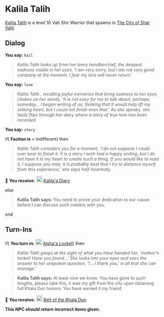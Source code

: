 # Kalila Talih



[Kalila Talih](/npc/155082) is a level 10 Vah Shir Warrior that spawns in [The City of Shar Vahl](/zone/155).



## Dialog

**You say:** `hail`



>*Kalila Talih looks up from her teary handkerchief, the deepest sadness visible in her eyes, 'I am very sorry, but I am not very good company at the moment. I fear my love will never return.'*

**You say:** `love`



>*Kalila Talih , recalling joyful memories that bring sadness to her eyes, chokes on her words, 'It is not easy for me to talk about, perhaps someday... I began writing of us, thinking that it would help lift my sinking heart, but I could not finish even that.' As she speaks, she lazily flips through her diary where a story of true love has been recorded.*

**You say:** `story`



if( **Faction is** > Indifferent) then



>*Kalila Talih considers you for a moment, 'I do not suppose I could ever bear to finish it. It is a story I wish had a happy ending, but I do not have it in my heart to create such a thing. If you would like to read it, I suppose you may. It is probably best that I try to distance myself from this experience,' she says half-heartedly.*



 &#127873; **You receive:**  <img style="background:url(/static/icons/blank_slot.gif);width:20px;height:20px;" src="/static/icons/item_789.png" alt="" /> <a
                                href="/item/18324" data-url="18324" class="tooltip-link link">Kalila'a Diary</a>


else



>**Kalila Talih says:** You need to prove your dedication to our cause before I can discuss such matters with you.

end



## Turn-Ins





if( **You turn in:** <img style="background:url(/static/icons/blank_slot.gif);width:20px;height:20px;" src="/static/icons/item_754.png" alt="" /> <a
                                href="/item/5996" data-url="5996" class="tooltip-link link">Aisha'a Locket</a>) then


>*Kalila Talih gasps at the sight of what you have handed her, 'mother's locket! Have you found...' She looks into your eyes and sees the answer to her unspoken question. 'I... I thank you,' is all that she can manage.'*


>**Kalila Talih says:** At least now we know. You have gone to such lengths, please take this, it was my gift from the city upon obtaining full Khala Dun honors. You have earned it my friend.


 &#127873; **You receive:**  <img style="background:url(/static/icons/blank_slot.gif);width:20px;height:20px;" src="/static/icons/item_533.png" alt="" /> <a
                                href="/item/5995" data-url="5995" class="tooltip-link link">Belt of the Khala Dun</a> 

 

**This NPC *should* return incorrect items given.**

